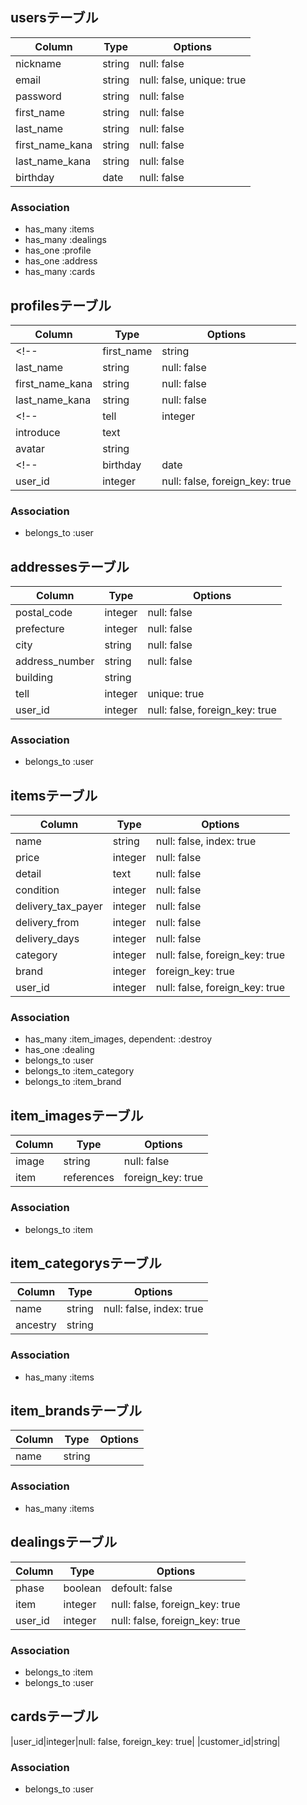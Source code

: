 ## usersテーブル

|Column|Type|Options|
|------|----|-------|
|nickname|string|null: false|
|email|string|null: false, unique: true|
|password|string|null: false|
|first_name|string|null: false|
|last_name|string|null: false|
|first_name_kana|string|null: false|
|last_name_kana|string|null: false|
|birthday|date|null: false|

### Association

- has_many :items
- has_many :dealings
- has_one :profile
- has_one :address
- has_many :cards


## profilesテーブル

|Column|Type|Options|
|------|----|-------|
<!-- |first_name|string|null: false|
|last_name|string|null: false|
|first_name_kana|string|null: false|
|last_name_kana|string|null: false| -->
<!-- |tell|integer|unique: true| -->
|introduce|text|
|avatar|string|
<!-- |birthday|date|null: false| -->
|user_id|integer|null: false, foreign_key: true|

### Association

- belongs_to :user


## addressesテーブル
|Column|Type|Options|
|------|----|-------|
|postal_code|integer|null: false|
|prefecture|integer|null: false|
|city|string|null: false|
|address_number|string|null: false|
|building|string|
|tell|integer|unique: true|
|user_id|integer|null: false, foreign_key: true|


### Association

- belongs_to :user



## itemsテーブル

|Column|Type|Options|
|------|----|-------|
|name|string|null: false, index: true|
|price|integer|null: false|
|detail|text|null: false|
|condition|integer|null: false|
|delivery_tax_payer|integer|null: false|
|delivery_from|integer|null: false|
|delivery_days|integer|null: false|
|category|integer|null: false, foreign_key: true|
|brand|integer|foreign_key: true|
|user_id|integer|null: false, foreign_key: true|

### Association

- has_many :item_images, dependent: :destroy
- has_one :dealing
- belongs_to :user
- belongs_to :item_category
- belongs_to :item_brand


## item_imagesテーブル

|Column|Type|Options|
|------|----|-------|
|image|string|null: false|
|item|references|foreign_key: true|

### Association

- belongs_to :item


## item_categorysテーブル

|Column|Type|Options|
|------|----|-------|
|name|string|null: false, index: true|
|ancestry|string|

### Association

- has_many :items


## item_brandsテーブル

|Column|Type|Options|
|------|----|-------|
|name|string||

### Association

- has_many :items


## dealingsテーブル

|Column|Type|Options|
|------|----|-------|
|phase|boolean|defoult: false|
|item|integer|null: false, foreign_key: true|
|user_id|integer|null: false, foreign_key: true|

### Association

- belongs_to :item
- belongs_to :user


## cardsテーブル

|user_id|integer|null: false, foreign_key: true|
|customer_id|string|

### Association

- belongs_to :user
